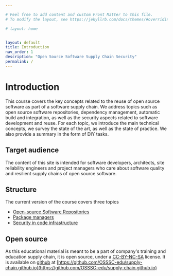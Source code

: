 ```yaml
---

# Feel free to add content and custom Front Matter to this file.
# To modify the layout, see https://jekyllrb.com/docs/themes/#overriding-theme-defaults

# layout: home


layout: default
title: Introduction
nav_order: 1
description: "Open Source Software Supply Chain Security"
permalink: /
---
```


# Introduction

This course covers the key concepts related to the reuse of open source software as part of a software supply chain. We address topics such as open source software repositories, dependency management, automatic build and integration, as well as the security aspects related to software development and reuse. For each topic, we introduce the main technical concepts, we survey the state of the art, as well as the state of practice. We also provide a summary in the form of DIY tasks.

## Target audience

The content of this site is intended for software developers, architects, site reliability engineers and project managers who care about software quality and resilient supply chains of open source software.

## Structure

The current version of the course covers three topics
- [Open-source Software Repositories](https://osssc-edu.github.io/supply-chain.github.io/open-source-repositories#open-source-software-repositories)
- [Package managers](https://osssc-edu.github.io/supply-chain.github.io/package-managers)
- [Security in code infrastructure](https://osssc-edu.github.io/supply-chain.github.io/security)

## Open source

As this educational material is meant to be a part of company's training and education supply chain, it is open source, under a [CC-BY-NC-SA](https://github.com/OSSSC-edu/supply-chain.github.io/blob/main/license.md) license. It is available on [github](https://github.com/) at [https://github.com/OSSSC-edu/supply-chain.github.io](https://github.com/OSSSC-edu/supply-chain.github.io)
